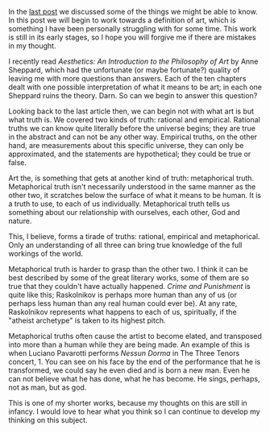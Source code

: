 In the [last post](/blog/2021-08-28/what-can-we-know) we discussed some of the things we might be able to know. In this post we will begin to work towards a definition of art, which is something I have been personally struggling with for some time. This work is still in its early stages, so I hope you will forgive me if there are mistakes in my thought.

I recently read _Aesthetics: An Introduction to the Philosophy of Art_ by Anne Sheppard, which had the unfortunate (or maybe fortunate?) quality of leaving me with more questions than answers. Each of the ten chapters dealt with one possible interpretation of what it means to be art; in each one Sheppard ruins the theory. Darn. So can we begin to answer this question?

Looking back to the last article then, we can begin not with what art is but what truth is. We covered two kinds of truth: rational and empirical. Rational truths we can know quite literally before the universe begins; they are true in the abstract and can not be any other way. Empirical truths, on the other hand, are measurements about this specific universe, they can only be approximated, and the statements are hypothetical; they could be true or false.

Art the, is something that gets at another kind of truth: metaphorical truth. Metaphorical truth isn't necessarily understood in the same manner as the other two, it scratches below the surface of what it means to be human. It is a truth to use, to each of us individually. Metaphorical truth tells us something about our relationship with ourselves, each other, God and nature.

This, I believe, forms a tirade of truths: rational, empirical and metaphorical. Only an understanding of all three can bring true knowledge of the full workings of the world.

Metaphorical truth is harder to grasp than the other two. I think it can be best described by some of the great literary works, some of them are so true that they couldn't have actually happened. _Crime and Punishment_ is quite like this; Raskolnikov is perhaps more human than any of us (or perhaps less human than any real human could ever be). At any rate, Raskolnikov represents what happens to each of us, spiritually, if the "atheist archetype" is taken to its highest pitch.

Metaphorical truths often cause the artist to become elated, and transposed into more than a human while they are being made. An example of this is when Luciano Pavarotti performs _Nessun Dorma_ in The Three Tenors concert, 1. You can see on his face by the end of the performance that he is transformed, we could say he even died and is born a new man. Even he can not believe what he has done, what he has become. He sings, perhaps, not as man, but as god.

This is one of my shorter works, because my thoughts on this are still in infancy. I would love to hear what you think so I can continue to develop my thinking on this subject.